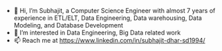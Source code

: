 - 👋 Hi, I’m Subhajit, a Computer Science Engineer with almost 7 years of experience in ETL/ELT, Data Engineering, Data warehousing, Data Modeling, and Database Development 
- 👀 I’m interested in Data Engineering, Big Data related work
- 📫 Reach me at https://www.linkedin.com/in/subhajit-dhar-sd1994/

<!---
subhajit94dhar/subhajit94dhar is a ✨ special ✨ repository because its `README.md` (this file) appears on your GitHub profile.
You can click the Preview link to take a look at your changes.
--->
